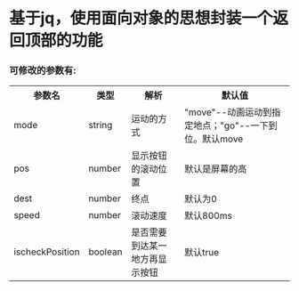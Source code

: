 <h1>基于jq，使用面向对象的思想封装一个返回顶部的功能</h1>
<h3>可修改的参数有:</h3>
<table>
<tr>
<th>参数名</th><th>类型</th><th>解析</th><th>默认值</th>
</tr>
<tr>
<td>mode</td><td>string</td><td>运动的方式</td><td>"move"--动画运动到指定地点；"go"--一下到位。默认move</td>
</tr>
<tr>
<td>pos</td><td>number</td><td>显示按钮的滚动位置</td><td>默认是屏幕的高</td>
</tr>
<tr>
<td>dest</td><td>number</td><td>终点</td><td>默认为0</td>
</tr>
<tr>
<td>speed</td><td>number</td><td>滚动速度</td><td>默认800ms</td>
</tr>
<tr>
<td>ischeckPosition</td><td>boolean</td><td>是否需要到达某一地方再显示按钮</td><td>默认true</td>
</tr>
</table>
